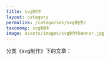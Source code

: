 ```yaml
---
title: svg制作
layout: category
permalink: /categories/svg制作/
taxonomy: svg制作
image: assets/images/svg制作banner.jpg
---
```


分类《svg制作》下的文章：
